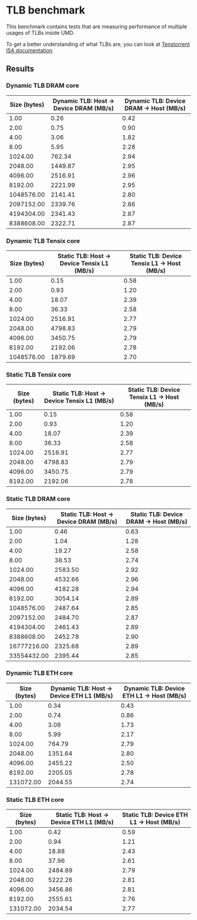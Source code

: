 # TLB benchmark

This benchmark contains tests that are measuring performance of multiple usages of TLBs inside UMD.

To get a better understanding of what TLBs are, you can look at [Tenstorrent ISA documentation](https://github.com/tenstorrent/tt-isa-documentation/blob/main/WormholeB0/PCIExpressTile/TLBs.md).


## Results

### Dynamic TLB DRAM core

| Size (bytes) | Dynamic TLB: Host -> Device DRAM (MB/s) | Dynamic TLB: Device DRAM -> Host (MB/s) |
|---|---|---|
| 1.00 | 0.26 | 0.42 |
| 2.00 | 0.75 | 0.90 |
| 4.00 | 3.06 | 1.82 |
| 8.00 | 5.95 | 2.28 |
| 1024.00 | 762.34 | 2.94 |
| 2048.00 | 1449.87 | 2.95 |
| 4096.00 | 2516.91 | 2.96 |
| 8192.00 | 2221.99 | 2.95 |
| 1048576.00 | 2141.41 | 2.80 |
| 2097152.00 | 2339.76 | 2.86 |
| 4194304.00 | 2341.43 | 2.87 |
| 8388608.00 | 2322.71 | 2.87 |


### Dynamic TLB Tensix core

| Size (bytes) | Static TLB: Host -> Device Tensix L1 (MB/s) | Static TLB: Device Tensix L1 -> Host (MB/s) |
|---|---|---|
| 1.00 | 0.15 | 0.58 |
| 2.00 | 0.93 | 1.20 |
| 4.00 | 18.07 | 2.39 |
| 8.00 | 36.33 | 2.58 |
| 1024.00 | 2516.91 | 2.77 |
| 2048.00 | 4798.83 | 2.79 |
| 4096.00 | 3450.75 | 2.79 |
| 8192.00 | 2192.06 | 2.78 |
| 1048576.00 | 1879.69 | 2.70 |

### Static TLB Tensix core

| Size (bytes) | Static TLB: Host -> Device Tensix L1 (MB/s) | Static TLB: Device Tensix L1 -> Host (MB/s) |
|---|---|---|
| 1.00 | 0.15 | 0.58 |
| 2.00 | 0.93 | 1.20 |
| 4.00 | 18.07 | 2.39 |
| 8.00 | 36.33 | 2.58 |
| 1024.00 | 2516.91 | 2.77 |
| 2048.00 | 4798.83 | 2.79 |
| 4096.00 | 3450.75 | 2.79 |
| 8192.00 | 2192.06 | 2.78 |

### Static TLB DRAM core

| Size (bytes) | Static TLB: Host -> Device DRAM (MB/s) | Static TLB: Device DRAM -> Host (MB/s) |
|---|---|---|
| 1.00 | 0.46 | 0.63 |
| 2.00 | 1.04 | 1.28 |
| 4.00 | 19.27 | 2.58 |
| 8.00 | 38.53 | 2.74 |
| 1024.00 | 2583.50 | 2.92 |
| 2048.00 | 4532.66 | 2.96 |
| 4096.00 | 4182.28 | 2.94 |
| 8192.00 | 3054.14 | 2.89 |
| 1048576.00 | 2487.64 | 2.85 |
| 2097152.00 | 2484.70 | 2.87 |
| 4194304.00 | 2461.43 | 2.89 |
| 8388608.00 | 2452.78 | 2.90 |
| 16777216.00 | 2325.68 | 2.89 |
| 33554432.00 | 2395.44 | 2.85 |

### Dynamic TLB ETH core

| Size (bytes) | Dynamic TLB: Host -> Device ETH L1 (MB/s) | Dynamic TLB: Device ETH L1 -> Host (MB/s) |
|---|---|---|
| 1.00 | 0.34 | 0.43 |
| 2.00 | 0.74 | 0.86 |
| 4.00 | 3.08 | 1.73 |
| 8.00 | 5.99 | 2.17 |
| 1024.00 | 764.79 | 2.79 |
| 2048.00 | 1351.64 | 2.80 |
| 4096.00 | 2455.22 | 2.50 |
| 8192.00 | 2205.05 | 2.78 |
| 131072.00 | 2044.55 | 2.74 |

### Static TLB ETH core

| Size (bytes) | Static TLB: Host -> Device ETH L1 (MB/s) | Static TLB: Device ETH L1 -> Host (MB/s) |
|---|---|---|
| 1.00 | 0.42 | 0.59 |
| 2.00 | 0.94 | 1.21 |
| 4.00 | 18.88 | 2.43 |
| 8.00 | 37.96 | 2.61 |
| 1024.00 | 2484.89 | 2.79 |
| 2048.00 | 5222.26 | 2.81 |
| 4096.00 | 3456.86 | 2.81 |
| 8192.00 | 2555.61 | 2.76 |
| 131072.00 | 2034.54 | 2.77 |